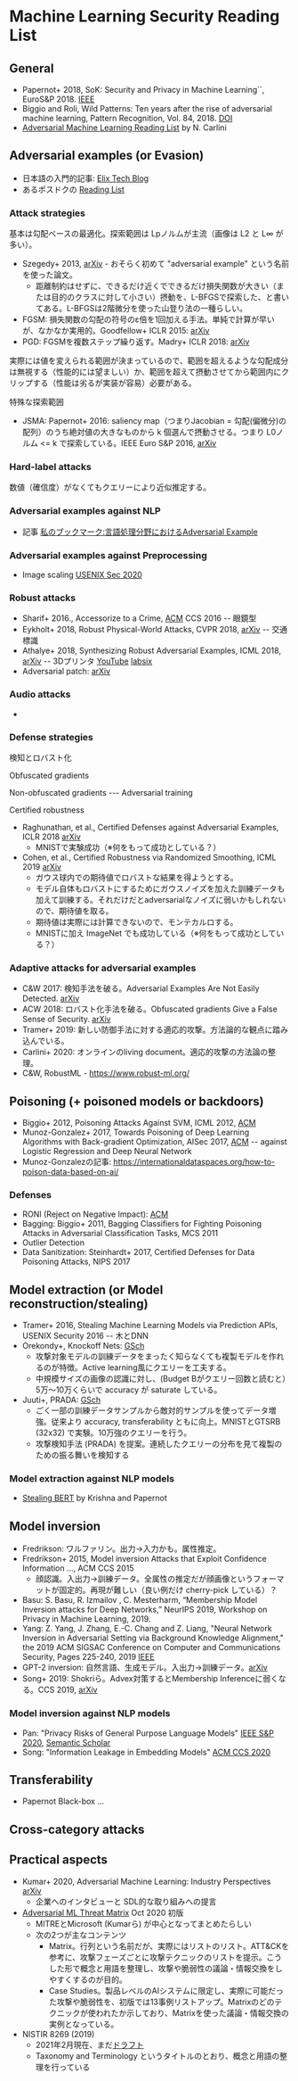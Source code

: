 # Machine Learning Security Reading List

## General
- Papernot+ 2018, SoK: Security and Privacy in Machine Learning``, EuroS&P 2018. [IEEE](https://ieeexplore.ieee.org/document/8406613)
- Biggio and Roli, Wild Patterns: Ten years after the rise of adversarial machine learning, Pattern Recognition, Vol. 84, 2018. [DOI](https://doi.org/10.1016/j.patcog.2018.07.023)
- [Adversarial Machine Learning Reading List](https://nicholas.carlini.com/writing/2018/adversarial-machine-learning-reading-list.html) by N. Carlini

## Adversarial examples (or Evasion)
- 日本語の入門的記事: [Elix Tech Blog](https://elix-tech.github.io/ja/2017/10/15/adversarial.html)
- あるポスドクの [Reading List](https://github.com/chawins/Adversarial-Examples-Reading-List)

### Attack strategies
基本は勾配ベースの最適化。探索範囲は Lpノルムが主流（画像は L2 と L∞ が多い）。
- Szegedy+ 2013, [arXiv](https://arxiv.org/abs/1312.6199) - おそらく初めて "adversarial example" という名前を使った論文。
    - 距離制約はせずに、できるだけ近くでできるだけ損失関数が大きい（または目的のクラスに対して小さい）摂動を、L-BFGSで探索した、と書いてある。L-BFGSは2階微分を使った山登り法の一種らしい。
- FGSM: 損失関数の勾配の符号のε倍を1回加える手法。単純で計算が早いが、なかなか実用的。Goodfellow+ ICLR 2015: [arXiv](http://arxiv.org/abs/1412.6572)
- PGD: FGSMを複数ステップ繰り返す。Madry+ ICLR 2018: [arXiv](https://arxiv.org/abs/1706.06083)

実際には値を変えられる範囲が決まっているので、範囲を超えるような勾配成分は無視する（性能的には望ましい）か、範囲を超えて摂動させてから範囲内にクリップする（性能は劣るが実装が容易）必要がある。

特殊な探索範囲
- JSMA: Papernot+ 2016: saliency map（つまりJacobian = 勾配(偏微分)の配列）のうち絶対値の大きなものから k 個選んで摂動させる。つまり L0ノルム <= k で探索している。IEEE Euro S&P 2016, [arXiv](https://arxiv.org/pdf/1511.07528.pdf)

### Hard-label attacks
数値（確信度）がなくてもクエリーにより近似推定する。

### Adversarial examples against NLP
- 記事 [私のブックマーク:言語処理分野におけるAdversarial Example](https://jsai.ixsq.nii.ac.jp/ej/index.php?action=pages_view_main&active_action=repository_action_common_download&item_id=10412&item_no=1&attribute_id=22&file_no=1&page_id=13&block_id=23)

### Adversarial examples against Preprocessing
- Image scaling [USENIX Sec 2020](https://www.usenix.org/conference/usenixsecurity20/presentation/quiring)

### Robust attacks
- Sharif+ 2016., Accessorize to a Crime, [ACM](https://dl.acm.org/doi/10.1145/2976749.2978392) CCS 2016 -- 眼鏡型
- Eykholt+ 2018, Robust Physical-World Attacks, CVPR 2018, [arXiv](https://arxiv.org/abs/1707.08945) -- 交通標識
- Athalye+ 2018, Synthesizing Robust Adversarial Examples, ICML 2018, [arXiv](https://arxiv.org/abs/1707.07397) -- 3Dプリンタ [YouTube](https://www.youtube.com/watch?v=YXy6oX1iNoA) [labsix](https://www.labsix.org/physical-objects-that-fool-neural-nets/)
- Adversarial patch: [arXiv](https://arxiv.org/pdf/1712.09665.pdf)

### Audio attacks
- 

### Defense strategies
検知とロバスト化

Obfuscated gradients

Non-obfuscated gradients --- Adversarial training

Certified robustness
- Raghunathan, et al., Certified Defenses against Adversarial Examples, ICLR 2018 [arXiv](https://arxiv.org/abs/1801.09344)
    - MNISTで実験成功（※何をもって成功としている？）
- Cohen, et al., Certified Robustness via Randomized Smoothing, ICML 2019 [arXiv](https://arxiv.org/abs/1902.02918)
    - ガウス球内での期待値でロバストな結果を得ようとする。
    - モデル自体もロバストにするためにガウスノイズを加えた訓練データも加えて訓練する。それだけだとadversarialなノイズに弱いかもしれないので、期待値を取る。
    - 期待値は実際には計算できないので、モンテカルロする。
    - MNISTに加え ImageNet でも成功している（※何をもって成功としている？）

### Adaptive attacks for adversarial examples
- C&W 2017: 検知手法を破る。Adversarial Examples Are Not Easily Detected. [arXiv](https://arxiv.org/abs/1705.07263)
- ACW 2018: ロバスト化手法を破る。Obfuscated gradients Give a False Sense of Security. [arXiv](https://arxiv.org/abs/1802.00420)
- Tramer+ 2019: 新しい防御手法に対する適応的攻撃。方法論的な観点に踏み込んでいる。
- Carlini+ 2020: オンラインのliving document。適応的攻撃の方法論の整理。
- C&W, RobustML - https://www.robust-ml.org/

## Poisoning (+ poisoned models or backdoors)
- Biggio+ 2012, Poisoning Attacks Against SVM, ICML 2012, [ACM](\url{https://dl.acm.org/doi/10.5555/3042573.3042761}
)
- Munoz-Gonzalez+ 2017, Towards Poisoning of Deep Learning Algorithms with Back-gradient Optimization, AISec 2017, [ACM](https://dl.acm.org/doi/10.1145/3128572.3140451) -- against Logistic Regression and Deep Neural Network
- Munoz-Gonzalezの記事: https://internationaldataspaces.org/how-to-poison-data-based-on-ai/

### Defenses
- RONI (Reject on Negative Impact): [ACM](https://dl.acm.org/doi/10.5555/1387709.1387716)
- Bagging: Biggio+ 2011, Bagging Classifiers for Fighting Poisoning Attacks in Adversarial Classification Tasks, MCS 2011
- Outlier Detection
- Data Sanitization: Steinhardt+ 2017, Certified Defenses for Data Poisoning Attacks, NIPS 2017

## Model extraction (or Model reconstruction/stealing)
- Tramer+ 2016, Stealing Machine Learning Models via Prediction APIs, USENIX Security 2016 -- 木とDNN
- Orekondy+, Knockoff Nets: [GSch](https://scholar.google.com/scholar?cluster=18254316857573945122&hl=ja&as_sdt=0,5)
    - 攻撃対象モデルの訓練データをまったく知らなくても複製モデルを作れるのが特徴。Active learning風にクエリーを工夫する。
    - 中規模サイズの画像の認識に対し、(Budget Bがクエリー回数と読むと）5万～10万くらいで accuracy が saturate している。
- Juuti+, PRADA: [GSch](https://scholar.google.com/scholar?cluster=378782222120699560&hl=ja&as_sdt=0,5)
    - ごく一部の訓練データサンプルから敵対的サンプルを使ってデータ増強。従来より accuracy, transferability ともに向上。MNISTとGTSRB (32x32) で実験。10万強のクエリーを行う。
    - 攻撃検知手法 (PRADA) を提案。連続したクエリーの分布を見て複製のための振る舞いを検知する
### Model extraction against NLP models
- [Stealing BERT](http://www.cleverhans.io/2020/04/06/stealing-bert.html) by Krishna and Papernot

## Model inversion
- Fredrikson: ワルファリン。出力->入力かも。属性推定。
- Fredrikson+ 2015, Model inversion Attacks that Exploit Confidence Information ..., ACM CCS 2015
    - 顔認識。入出力->訓練データ。全属性の推定だが顔画像というフォーマットが固定的。再現が難しい（良い例だけ cherry-pick している）？
- Basu: S. Basu, R. Izmailov , C. Mesterharm, “Membership Model Inversion attacks for Deep Networks,” NeurIPS 2019, Workshop on Privacy in Machine Learning, 2019.
- Yang: Z. Yang, J. Zhang, E.-C. Chang and Z. Liang, "Neural Network Inversion in Adversarial Setting via Background Knowledge Alignment," the 2019 ACM SIGSAC Conference on Computer and Communications Security, Pages 225-240, 2019 [IEEE](https://dl.acm.org/doi/abs/10.1145/3319535.3354261)
- GPT-2 inversion: 自然言語、生成モデル。入出力->訓練データ。[arXiv](https://arxiv.org/abs/2012.07805)
- Song+ 2019: Shokriら。Advex対策するとMembership Inferenceに弱くなる。CCS 2019, [arXiv](https://arxiv.org/abs/1905.10291)

### Model inversion against NLP models
- Pan: "Privacy Risks of General Purpose Language Models" [IEEE S&P 2020](https://www.computer.org/csdl/proceedings-article/sp/2020/349700b471/1j2LgooZ4fS), [Semantic Scholar](https://www.semanticscholar.org/paper/Privacy-Risks-of-General-Purpose-Language-Models-Pan-Zhang/b3c73de96640ee858f83c3f0eda2a3d15d59b847)
- Song: "Information Leakage in Embedding Models" [ACM CCS 2020](https://dl.acm.org/doi/10.1145/3372297.3417270)

## Transferability
- Papernot Black-box ...

## Cross-category attacks

## Practical aspects
- Kumar+ 2020, Adversarial Machine Learning: Industry Perspectives [arXiv](https://arxiv.org/pdf/2002.05646.pdf)
    - 企業へのインタビューと SDL的な取り組みへの提言
- [Adversarial ML Threat Matrix](https://github.com/mitre/advmlthreatmatrix/blob/master/pages/case-studies-page.md) Oct 2020 初版
    - MITREとMicrosoft (Kumarら) が中心となってまとめたらしい
    - 次の2つが主なコンテンツ
        - Matrix。行列という名前だが、実際にはリストのリスト。ATT&CKを参考に、攻撃フェーズごとに攻撃テクニックのリストを提示。こうした形で概念と用語を整理し、攻撃や脆弱性の議論・情報交換をしやすくするのが目的。
        - Case Studies。製品レベルのAIシステムに限定し、実際に可能だった攻撃や脆弱性を、初版では13事例リストアップ。Matrixのどのテクニックが使われたか示しており、Matrixを使った議論・情報交換の実例となっている。
- NISTIR 8269 (2019)
    - 2021年2月現在、まだ[ドラフト](https://csrc.nist.gov/publications/detail/nistir/8269/draft)
    - Taxonomy and Terminology というタイトルのとおり、概念と用語の整理を行っている
